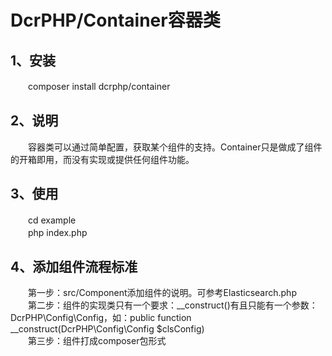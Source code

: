 # DcrPHP/Container容器类

## 1、安装
　　composer install dcrphp/container

## 2、说明
　　容器类可以通过简单配置，获取某个组件的支持。Container只是做成了组件的开箱即用，而没有实现或提供任何组件功能。  

## 3、使用
　　cd example  
　　php index.php

## 4、添加组件流程标准
　　第一步：src/Component添加组件的说明。可参考Elasticsearch.php  
　　第二步：组件的实现类只有一个要求：__construct()有且只能有一个参数：DcrPHP\Config\Config，如：public function __construct(DcrPHP\Config\Config $clsConfig)  
　　第三步：组件打成composer包形式